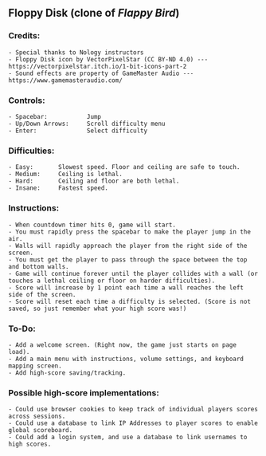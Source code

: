 ## Floppy Disk (clone of *Flappy Bird*)

### Credits:
>
	- Special thanks to Nology instructors
	- Floppy Disk icon by VectorPixelStar (CC BY-ND 4.0) --- https://vectorpixelstar.itch.io/1-bit-icons-part-2
	- Sound effects are property of GameMaster Audio --- https://www.gamemasteraudio.com/
>

### Controls:
>
    - Spacebar:           Jump
    - Up/Down Arrows:     Scroll difficulty menu
    - Enter:              Select difficulty
>

### Difficulties:
>
	- Easy:       Slowest speed. Floor and ceiling are safe to touch.
	- Medium:     Ceiling is lethal.
	- Hard:       Ceiling and floor are both lethal.
	- Insane:     Fastest speed.
>

### Instructions:
>
	- When countdown timer hits 0, game will start.
    - You must rapidly press the spacebar to make the player jump in the air.
	- Walls will rapidly approach the player from the right side of the screen.
	- You must get the player to pass through the space between the top and bottom walls.
	- Game will continue forever until the player collides with a wall (or touches a lethal ceiling or floor on harder difficulties).
	- Score will increase by 1 point each time a wall reaches the left side of the screen.
    - Score will reset each time a difficulty is selected. (Score is not saved, so just remember what your high score was!)
>

### To-Do:
>
	- Add a welcome screen. (Right now, the game just starts on page load).
	- Add a main menu with instructions, volume settings, and keyboard mapping screen.
	- Add high-score saving/tracking.
>

### Possible high-score implementations:
>
	- Could use browser cookies to keep track of individual players scores across sessions.
	- Could use a database to link IP Addresses to player scores to enable global scoreboard.
	- Could add a login system, and use a database to link usernames to high scores.
>